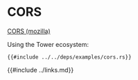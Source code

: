 # CORS

[CORS (mozilla)][cors-mozilla]

Using the Tower ecosystem:

```rust,editable,ignore,noplayground
{{#include ../../deps/examples/cors.rs}}
```

[cors-mozilla]: https://developer.mozilla.org/en-US/docs/Web/HTTP/CORS
{{#include ../links.md}}

